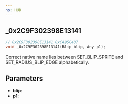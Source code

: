 ```yaml
---
ns: HUD
---
```

## _0x2C9F302398E13141

```c
// 0x2C9F302398E13141 0xCA95C487
void _0x2C9F302398E13141(Blip blip, Any p1);
```
Correct native name lies between SET_BLIP_SPRITE and SET_RADIUS_BLIP_EDGE alphabetically.

## Parameters
* **blip**: 
* **p1**: 

